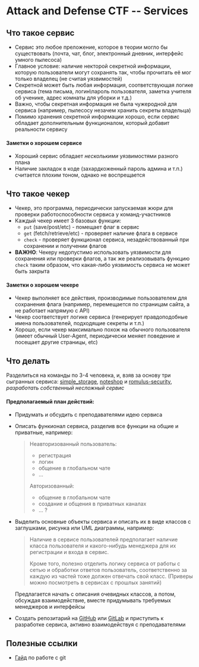 # Attack and Defense CTF -- Services

## Что такое сервис
- Сервис это любое преложение, которое в теории могло бы существовать 
(почта, чат, блог, электронный дневник, интерфейс умного пылесоса)
- Главное условие: наличие некторой секретной информации, которую пользователи 
могут сохранять так, чтобы прочитать её мог только владелец (не считая уязвимостей)
- Секретной может быть любая информация, соответствующая логике сервиса 
(тема письма, логин\пароль пользователя, заметка учителя об ученике, адрес комнаты для уборки и т.д.)
- Важно, чтобы секретная информация не была чужеродной для сервиса (например, пылесосу незачем хранить
секреты владельца) 
- Помимо хранения секретной информации хорошо, если сервис обладает дополнительным функционалом,
который добавит реальности сервису

#### Заметки о хорошем сервисе
- Хороший сервис обладает _несколькими_ уязвимостями разного плана
- Наличие закладок в коде (захардкоженный пароль админа и т.п.) считается плохим тоном, однако 
не воспрещается

## Что такое чекер
- Чекер, это программа, периодически запускаемая жюри для проверки работоспособности сервиса у команд-участников
- Каждый чекер имеет 3 базовых функции:
     +  `put` (save/post/etc) - помещает флаг в сервис
     +  `get` (fetch/retrieve/etc) - проверяет наличие флага в сервисе
     +  `check` - проверяет функционал сервиса, незадействованный при сохранении и получении флагов
- **ВАЖНО**: Чекеру недопустимо использовать уязвимости для сохранения или проверки флагов, а так же реализовывать функцию `check` таким образом, что какая-либо уязвимость сервиса не может быть закрыта

#### Заметки о хорошем чекере
- Чекер выполняет все действия, производимые пользователем для сохранения флага (например, перемещается по страницам сайта, а не работает напрямую с API)
- Чекер соответствует логике сервиса (генерирует правдоподобные имена пользователей, подходящие секреты и т.п.)
- Хорошо, если чекер максимально похож на обычного пользователя (имеет обычный User-Agent, периодически меняет поведение и посещает другие страницы, etc)

## Что делать
Разделиться на команды по 3-4 человека, и, взяв за основу три сыгранных сервиса: [simple_storage](simple_storage), [noteshop](noteshop) и [romulus-security](romulus-security), *разработать собственный несложный сервис*

#### Предполагаемый план действий:
-  Придумать и обсудить с преподавателями идею сервиса
-  Описать функионал сервиса, разделив все функции на общие и приватные, например:

   > Неавторизованный пользователь:
   > - регистрация
   > - логин
   > - общение в глобальном чате
   > - ...
   >
   > Авторизованный:
   > - общение в глобальном чате
   > - создание и общения в приватных каналах
   > - ... ?

-  Выделить основные объекты сервиса и описать их в виде классов с заглушками, рисунка или UML диаграммы, например:

   > Наличие в сервисе пользователей предполагает наличие класса пользователя и какого-нибудь менеджера для их регистрации и входа в сервис.
   >
   > Кроме того, полезно отделить логику сервиса от работы с сетью и обработки ответов пользователь, соответственно за каждую из частей тоже должен отвечать свой класс. (Приверы можно посмотреть в сервисах с прошлых занятий)
        
   Предлагается начать с описания очевидных классов, а потом, обсуждая взаимодействие, вместе придумывать требуемых менеджеров и интерфейсы

- Создать репозитарий на [GitHub](github.com) или [GitLab](gitlab.com) и приступить к разработке сервиса, активно взаимодействуя с преподавателями

## Полезные ссылки
- [Гайд](https://githowto.com/ru) по работе с git